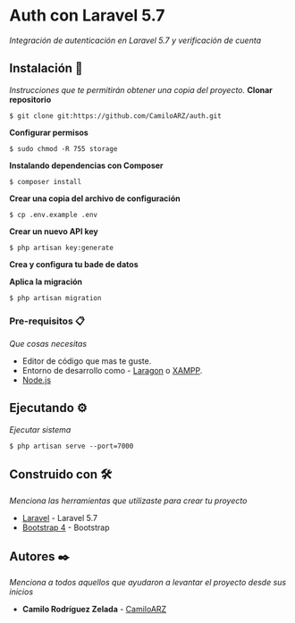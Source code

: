 # Auth con Laravel 5.7

_Integración de autenticación en Laravel 5.7 y verificación de cuenta_

## Instalación 🔧

_Instrucciones que te permitirán obtener una copia del proyecto._
**Clonar repositorio**
```
$ git clone git:https://github.com/CamiloARZ/auth.git
```
**Configurar permisos**
```
$ sudo chmod -R 755 storage
```
**Instalando dependencias con Composer**
```
$ composer install
```
**Crear una copia del archivo de configuración**
```
$ cp .env.example .env
```
**Crear un nuevo API key**
```
$ php artisan key:generate
```

**Crea y configura tu bade de datos**

**Aplica la migración**
```
$ php artisan migration
```

### Pre-requisitos 📋

_Que cosas necesitas_

* Editor de código que mas te guste.
* Entorno de desarrollo como - [Laragon](https://laragon.org) o [XAMPP](https://www.apachefriends.org/es/index.html).
* [Node.js](https://nodejs.org/en/)

## Ejecutando ⚙️

_Ejecutar sistema_
```
$ php artisan serve --port=7000
```

## Construido con 🛠️

_Menciona las herramientas que utilizaste para crear tu proyecto_

* [Laravel](https://laravel.com/) - Laravel 5.7
* [Bootstrap 4](https://getbootstrap.com/) - Bootstrap


## Autores ✒️

_Menciona a todos aquellos que ayudaron a levantar el proyecto desde sus inicios_

* **Camilo Rodríguez Zelada**  - [CamiloARZ](https://github.com/CamiloARZ)


